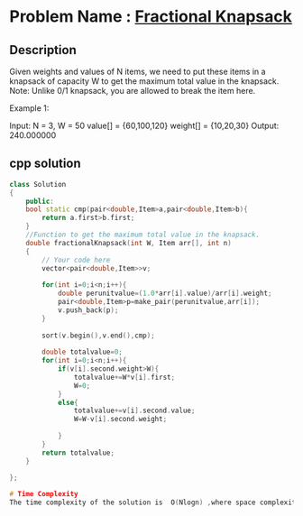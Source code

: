 # Problem Name : [Fractional Knapsack](https://www.geeksforgeeks.org/problems/fractional-knapsack-1587115620/1)

## Description
Given weights and values of N items, we need to put these items in a knapsack of capacity W to get the maximum total value in the knapsack.
Note: Unlike 0/1 knapsack, you are allowed to break the item here. 

Example 1:

Input:
N = 3, W = 50
value[] = {60,100,120}
weight[] = {10,20,30}
Output:
240.000000

## cpp solution
```cpp
class Solution
{
    public:
    bool static cmp(pair<double,Item>a,pair<double,Item>b){
        return a.first>b.first;
    }
    //Function to get the maximum total value in the knapsack.
    double fractionalKnapsack(int W, Item arr[], int n)
    {
        // Your code here
        vector<pair<double,Item>>v;
        
        for(int i=0;i<n;i++){
            double perunitvalue=(1.0*arr[i].value)/arr[i].weight;
            pair<double,Item>p=make_pair(perunitvalue,arr[i]);
            v.push_back(p);
        }
        
        sort(v.begin(),v.end(),cmp);
        
        double totalvalue=0;
        for(int i=0;i<n;i++){
            if(v[i].second.weight>W){
                totalvalue+=W*v[i].first;
                W=0;
            }
            else{
                totalvalue+=v[i].second.value;
                W=W-v[i].second.weight;
                
            }
        }
        return totalvalue;
    }
        
};

# Time Complexity 
The time complexity of the solution is  O(Nlogn) ,where space complexity is O(1).
